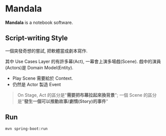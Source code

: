 # Mandala
**Mandala** is a notebook software.

## Script-writing Style
一個突發奇想的嘗試, 把軟體當成劇本寫作.

其中 Use Cases Layer 的有許多幕(Act), 一幕會上演多場戲(Scene). 戲中的演員(Actors)是 Domain Model(Entity).
- Play Scene 需要給於 Context.
- 仍然是 Actor 製造 Event 

> On Stage, Act 的區分是"**需要把布幕拉起來換背景**"; 一個 Scene 的區分是"**發生一個可以推動故事/劇情(Story)的事件**"


## Run
```bash
mvn spring-boot:run
```